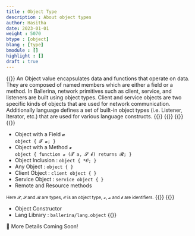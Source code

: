 ```yaml
---
title : Object Type
description : About object types
author: Hasitha
date: 2023-01-01
weight : 5070
btype : [object]
blang : [type]
bmodule : []
highlight : []
draft : true
---
```

{{<md class="summary">}}
An Object value encapsulates data and functions that operate on data. They are composed of named members which are either a field or a method. In Ballerina, network primitives such as client, service, and listeners are built using object types. Client and service objects are two specific kinds of objects that are used for network communication. Additionally language defines a set of built-in object types (i.e. Listener, Iterator, etc.) that are used for various language constructs.
{{</md>}}
{{<md class="syntax">}}
{{</md>}}
{{<md class="syntax">}}

* Object with a Field 𝓪<br> `object { 𝓣 𝓪; }`
* Object with a Method 𝔁<br> `object { function 𝔁 (𝓣 a, 𝓢 𝓫) returns 𝓡; }`
* Object Inclusion : `object { *𝓞; }`
* Any Object : `object { }`
* Client Object : `client object { }`
* Service Object : `service object { }`
* Remote and Resource methods

<small>Here 𝓣, 𝓢 and 𝓡 are types, 𝓞 is an object type, 𝔁, 𝓪 and 𝓫 are identifiers.</small>
{{</md>}}
{{<md class="tldr">}}

* Object Constructor
* Lang Library : `ballerina/lang.object`
{{</md>}}
<!--more-->

🚧 More Details Coming Soon!
